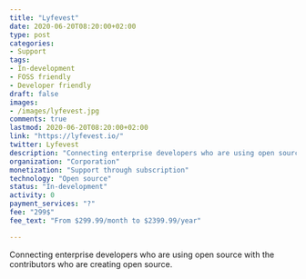 ```yaml
---
title: "Lyfevest"
date: 2020-06-20T08:20:00+02:00
type: post
categories:
- Support
tags:
- In-development
- FOSS friendly
- Developer friendly
draft: false
images:
- /images/lyfevest.jpg
comments: true
lastmod: 2020-06-20T08:20:00+02:00
link: "https://lyfevest.io/"
twitter: Lyfevest
description: "Connecting enterprise developers who are using open source with the contributors who are creating open source."
organization: "Corporation"
monetization: "Support through subscription"
technology: "Open source"
status: "In-development"
activity: 0
payment_services: "?"
fee: "299$"
fee_text: "From $299.99/month to $2399.99/year"

---
```


Connecting enterprise developers who are using open source with the contributors who are creating open source.<!--more-->

